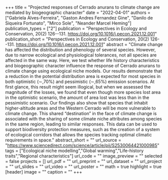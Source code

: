 +++
title = "Projected responses of Cerrado anurans to climate change are mediated by biogeographic character"
date = "2022-04-01"
authors = ["Gabriela Alves-Ferreira", "Gaston Andres Fernandez Gine", "Danilo de Siqueira Fortunato", "Mirco Sole", "Neander Marcel Heming"]
publication_types = ["2"]
publication = "Perspectives in Ecology and Conservation, 20(2) 126--131. https://doi.org/10.1016/j.pecon.2021.12.001"
publication_short = "Perspectives in Ecology and Conservation, 20(2) 126--131. https://doi.org/10.1016/j.pecon.2021.12.001"
abstract = "Climate change has affected the distribution and phenology of several species. However, due to narrow ecological and physiological tolerances, not all species are affected in the same way. Here, we test whether life history characteristics and biogeographic character influence the response of Cerrado anurans to climate change using ecological niche models. Our results demonstrate that a reduction in the potential distribution area is expected for most species in both optimistic (∼,70%) and pessimistic (∼,65%) emission scenarios. At first glance, this result might seem illogical, but when we assessed the magnitude of the losses, we found that even though more species lost area in the optimistic scenario, the amount of area lost was less than in the pessimistic scenario. Our findings also show that species that inhabit higher-altitude areas and the Western Cerrado will be more vulnerable to climate change. This shared “destination” in the face of climate change is associated with the sharing of some climate niche attributes among species in the same region, leading to similar responses. This data can be used to support biodiversity protection measures, such as the creation of a system of ecological corridors that allows the species tracking optimal climatic requirements in space."
abstract_short = ""
url_source = "https://www.sciencedirect.com/science/article/pii/S2530064421000985"
tags = ["Ecological niche modelling","Global warming","Life-history traits","Regional characteristics"]
url_code = ""
image_preview = ""
selected = false
projects = []
url_pdf = ""
url_preprint = ""
url_dataset = ""
url_project = ""
url_slides = ""
url_video = ""
url_poster = ""
math = true
highlight = true
[header]
image = ""
caption = ""
+++
